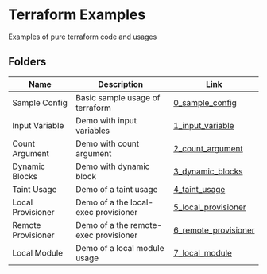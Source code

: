 # Terraform Examples

Examples of pure terraform code and usages

## Folders

| Name               | Description                           | Link                                           |
|--------------------|---------------------------------------|------------------------------------------------|
| Sample Config      | Basic sample usage of terraform       | [0_sample_config](./0_sample_config)           |
| Input Variable     | Demo with input variables             | [1_input_variable](./1_input_variable)         |
| Count Argument     | Demo with count argument              | [2_count_argument](./2_count_argument)         |
| Dynamic Blocks     | Demo with dynamic block               | [3_dynamic_blocks](./3_dynamic_blocks)         |
| Taint Usage        | Demo of a taint usage                 | [4_taint_usage](./4_taint_usage)               |
| Local Provisioner  | Demo of a the local-exec provisioner  | [5_local_provisioner](./5_local_provisioner)   |
| Remote Provisioner | Demo of a the remote-exec provisioner | [6_remote_provisioner](./6_remote_provisioner) |
| Local Module       | Demo of a local module usage          | [7_local_module](./7_local_module)             |
